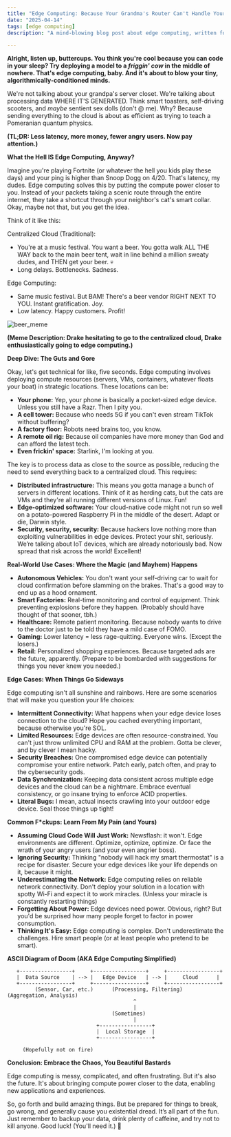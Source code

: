 ```yaml
---
title: "Edge Computing: Because Your Grandma's Router Can't Handle Your TikTok Obsession"
date: "2025-04-14"
tags: [edge computing]
description: "A mind-blowing blog post about edge computing, written for chaotic Gen Z engineers."

---
```


**Alright, listen up, buttercups. You think you're cool because you can code in your sleep? Try deploying a model to a *friggin' cow* in the middle of nowhere. That's edge computing, baby. And it's about to blow your tiny, algorithmically-conditioned minds.**

We're not talking about your grandpa's server closet. We're talking about processing data WHERE IT'S GENERATED. Think smart toasters, self-driving scooters, and *maybe* sentient sex dolls (don't @ me). Why? Because sending everything to the cloud is about as efficient as trying to teach a Pomeranian quantum physics.

**(TL;DR: Less latency, more money, fewer angry users. Now pay attention.)**

**What the Hell IS Edge Computing, Anyway?**

Imagine you're playing Fortnite (or whatever the hell you kids play these days) and your ping is higher than Snoop Dogg on 4/20. That's latency, my dudes. Edge computing solves this by putting the compute power closer to you. Instead of your packets taking a scenic route through the entire internet, they take a shortcut through your neighbor's cat's smart collar. Okay, maybe not that, but you get the idea.

Think of it like this:

Centralized Cloud (Traditional):

* You're at a music festival. You want a beer. You gotta walk ALL THE WAY back to the main beer tent, wait in line behind a million sweaty dudes, and THEN get your beer. 💀
* Long delays. Bottlenecks. Sadness.

Edge Computing:

* Same music festival. But BAM! There's a beer vendor RIGHT NEXT TO YOU. Instant gratification. Joy.
* Low latency. Happy customers. Profit!

![beer_meme](https://i.imgflip.com/39s6e5.jpg)

**(Meme Description: Drake hesitating to go to the centralized cloud, Drake enthusiastically going to edge computing.)**

**Deep Dive: The Guts and Gore**

Okay, let's get technical for like, five seconds. Edge computing involves deploying compute resources (servers, VMs, containers, whatever floats your boat) in strategic locations. These locations can be:

*   **Your phone:** Yep, your phone is basically a pocket-sized edge device. Unless you still have a Razr. Then I pity you.
*   **A cell tower:** Because who needs 5G if you can't even stream TikTok without buffering?
*   **A factory floor:** Robots need brains too, you know.
*   **A remote oil rig:** Because oil companies have more money than God and can afford the latest tech.
*   **Even frickin' space:** Starlink, I'm looking at you.

The key is to process data as close to the source as possible, reducing the need to send everything back to a centralized cloud. This requires:

*   **Distributed infrastructure:** This means you gotta manage a bunch of servers in different locations. Think of it as herding cats, but the cats are VMs and they're all running different versions of Linux. Fun!
*   **Edge-optimized software:** Your cloud-native code might not run so well on a potato-powered Raspberry Pi in the middle of the desert. Adapt or die, Darwin style.
*   **Security, security, security:** Because hackers love nothing more than exploiting vulnerabilities in edge devices. Protect your shit, seriously. We’re talking about IoT devices, which are already notoriously bad. Now spread that risk across the world! Excellent!

**Real-World Use Cases: Where the Magic (and Mayhem) Happens**

*   **Autonomous Vehicles:** You don't want your self-driving car to wait for cloud confirmation before slamming on the brakes. That's a good way to end up as a hood ornament.
*   **Smart Factories:** Real-time monitoring and control of equipment. Think preventing explosions before they happen. (Probably should have thought of that sooner, tbh.)
*   **Healthcare:** Remote patient monitoring. Because nobody wants to drive to the doctor just to be told they have a mild case of FOMO.
*   **Gaming:** Lower latency = less rage-quitting. Everyone wins. (Except the losers.)
*   **Retail:** Personalized shopping experiences. Because targeted ads are the future, apparently. (Prepare to be bombarded with suggestions for things you never knew you needed.)

**Edge Cases: When Things Go Sideways**

Edge computing isn't all sunshine and rainbows. Here are some scenarios that will make you question your life choices:

*   **Intermittent Connectivity:** What happens when your edge device loses connection to the cloud? Hope you cached everything important, because otherwise you're SOL.
*   **Limited Resources:** Edge devices are often resource-constrained. You can't just throw unlimited CPU and RAM at the problem. Gotta be clever, and by clever I mean hacky.
*   **Security Breaches:** One compromised edge device can potentially compromise your entire network. Patch early, patch often, and pray to the cybersecurity gods.
*   **Data Synchronization:** Keeping data consistent across multiple edge devices and the cloud can be a nightmare. Embrace eventual consistency, or go insane trying to enforce ACID properties.
*   **Literal Bugs:** I mean, actual insects crawling into your outdoor edge device. Seal those things up tight!

**Common F\*ckups: Learn From My Pain (and Yours)**

*   **Assuming Cloud Code Will Just Work:** Newsflash: it won't. Edge environments are different. Optimize, optimize, optimize. Or face the wrath of your angry users (and your even angrier boss).
*   **Ignoring Security:** Thinking "nobody will hack my smart thermostat" is a recipe for disaster. Secure your edge devices like your life depends on it, because it might.
*   **Underestimating the Network:** Edge computing relies on reliable network connectivity. Don't deploy your solution in a location with spotty Wi-Fi and expect it to work miracles. (Unless your miracle is constantly restarting things)
*   **Forgetting About Power:** Edge devices need power. Obvious, right? But you'd be surprised how many people forget to factor in power consumption.
*   **Thinking It's Easy:** Edge computing is complex. Don't underestimate the challenges. Hire smart people (or at least people who pretend to be smart).

**ASCII Diagram of Doom (AKA Edge Computing Simplified)**

```
   +-----------------+     +-----------------+     +-----------------+
   |  Data Source    | --> |   Edge Device   | --> |     Cloud      |
   +-----------------+     +-----------------+     +-----------------+
         (Sensor, Car, etc.)      (Processing, Filtering)      (Aggregation, Analysis)
                                         ^
                                         |
                                  (Sometimes)
                                         |
                             +-----------------+
                             |  Local Storage  |
                             +-----------------+

     (Hopefully not on fire)
```

**Conclusion: Embrace the Chaos, You Beautiful Bastards**

Edge computing is messy, complicated, and often frustrating. But it's also the future. It's about bringing compute power closer to the data, enabling new applications and experiences.

So, go forth and build amazing things. But be prepared for things to break, go wrong, and generally cause you existential dread. It’s all part of the fun. Just remember to backup your data, drink plenty of caffeine, and try not to kill anyone. Good luck! (You'll need it.) 🙏
